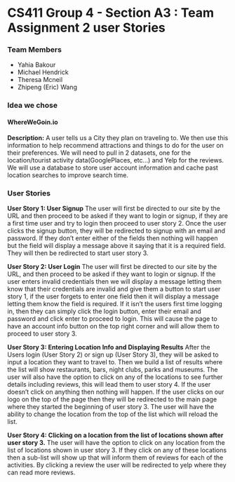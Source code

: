 # CS411 Group 4 - Section A3 : Team Assignment 2 user Stories
### Team Members

* Yahia Bakour
* Michael Hendrick
* Theresa Mcneil
* Zhipeng (Eric) Wang 

### Idea we chose

#### WhereWeGoin.io

**Description:** A user tells us a City they plan on traveling to.  We then use this information to help recommend attractions and things to do for the user on their preferences. We will need to pull in 2 datasets, one for the location/tourist activity data(GooglePlaces, etc…) and Yelp for the reviews.  We will use a database to store user account information and cache past location searches to improve search time.

### User Stories

**User Story 1: User Signup**
The user will first be directed to our site by the URL and then proceed to be asked if they want to login or signup, if they are a first time user and try to login then proceed to user story 2. Once the user clicks the signup button, they will be redirected to signup with an email and password. If they don’t enter either of the fields then nothing will happen but the field will display a message above it saying that it is a required field. They will then be redirected to start user story 3.


**User Story 2: User Login**
The user will first be directed to our site by the URL, and then proceed to be asked if they want to login or signup. If the user enters invalid credentials then we will display a message letting them know that their credentials are invalid and give them a button to start user story 1, if the user forgets to enter one field then it will display a message letting them know the field is required. If it isn’t the users first time logging in, then they can simply click the login button, enter their email and password and click enter to proceed to login. This will cause the page to have an account info button on the top right corner and will allow them to proceed to user story 3.


**User Story 3: Entering Location Info and Displaying Results**
After the Users login (User Story 2) or sign up (User Story 3), they will be asked to input a location they want to travel to. Then we build a list of results where the list will show restaurants, bars, night clubs, parks and museums.  The user will also have the option to click on any of the locations to see further details including reviews, this will lead them to user story 4. If the user doesn’t click on anything then nothing will happen. If the user clicks on our logo on the top of the page then they will be redirected to the main page where they started the beginning of user story 3. The user will have the ability to change the location from the top of the list which will reload the list.


**User Story 4: Clicking on a location from the list of locations shown after user story 3.**
The user will have the option to click on any location from the list of locations shown in user story 3. If they click on any of these locations then a sub-list will show up that will inform them of reviews for each of the activities. By clicking a review the user will be redirected to yelp where they can read more reviews.
